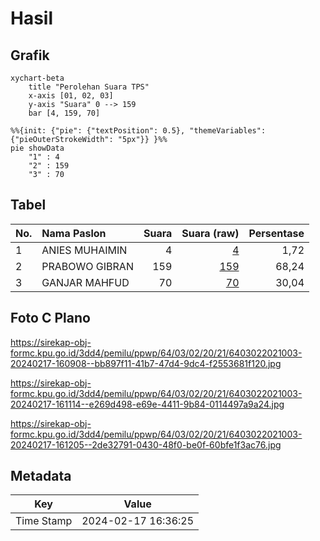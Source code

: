 # Hasil

## Grafik

```mermaid
xychart-beta
    title "Perolehan Suara TPS"
    x-axis [01, 02, 03]
    y-axis "Suara" 0 --> 159
    bar [4, 159, 70]
```

```mermaid
%%{init: {"pie": {"textPosition": 0.5}, "themeVariables": {"pieOuterStrokeWidth": "5px"}} }%%
pie showData
    "1" : 4
    "2" : 159
    "3" : 70
```

## Tabel

| No. | Nama Paslon    | Suara | Suara (raw) | Persentase |
|:--- |:-------------- | -----:| -----------:| ----------:|
| 1   | ANIES MUHAIMIN | 4     | [4][p-1]    | 1,72       |
| 2   | PRABOWO GIBRAN | 159   | [159][p-2]  | 68,24      |
| 3   | GANJAR MAHFUD  | 70    | [70][p-3]   | 30,04      |


[p-1]: https://github.com/gigit-pemilu/pemilu-2024-64-kalimantan-timur/blob/main/pilpres/hitung-suara/sub/64-kalimantan-timur/sub/03-berau/sub/02-talisayan/sub/2021-eka-sapta/sub/003-tps/sub/paslon-1.txt
[p-2]: https://github.com/gigit-pemilu/pemilu-2024-64-kalimantan-timur/blob/main/pilpres/hitung-suara/sub/64-kalimantan-timur/sub/03-berau/sub/02-talisayan/sub/2021-eka-sapta/sub/003-tps/sub/paslon-2.txt
[p-3]: https://github.com/gigit-pemilu/pemilu-2024-64-kalimantan-timur/blob/main/pilpres/hitung-suara/sub/64-kalimantan-timur/sub/03-berau/sub/02-talisayan/sub/2021-eka-sapta/sub/003-tps/sub/paslon-3.txt

## Foto C Plano

https://sirekap-obj-formc.kpu.go.id/3dd4/pemilu/ppwp/64/03/02/20/21/6403022021003-20240217-160908--bb897f11-41b7-47d4-9dc4-f2553681f120.jpg

https://sirekap-obj-formc.kpu.go.id/3dd4/pemilu/ppwp/64/03/02/20/21/6403022021003-20240217-161114--e269d498-e69e-4411-9b84-0114497a9a24.jpg

https://sirekap-obj-formc.kpu.go.id/3dd4/pemilu/ppwp/64/03/02/20/21/6403022021003-20240217-161205--2de32791-0430-48f0-be0f-60bfe1f3ac76.jpg


## Metadata

| Key        | Value               |
| ---------- | ------------------- |
| Time Stamp | 2024-02-17 16:36:25 |



